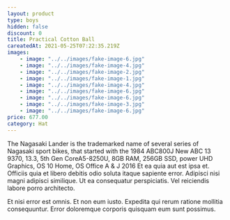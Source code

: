 ```yaml
---
layout: product
type: boys
hidden: false
discount: 0
title: Practical Cotton Ball
careatedAt: 2021-05-25T07:22:35.219Z
images:
    - image: "../../images/fake-image-6.jpg"
    - image: "../../images/fake-image-4.jpg"
    - image: "../../images/fake-image-2.jpg"
    - image: "../../images/fake-image-1.jpg"
    - image: "../../images/fake-image-4.jpg"
    - image: "../../images/fake-image-6.jpg"
    - image: "../../images/fake-image-6.jpg"
    - image: "../../images/fake-image-3.jpg"
    - image: "../../images/fake-image-6.jpg"
price: 677.00
category: Hat
---
```

The Nagasaki Lander is the trademarked name of several series of Nagasaki sport bikes, that started with the 1984 ABC800J
New ABC 13 9370, 13.3, 5th Gen CoreA5-8250U, 8GB RAM, 256GB SSD, power UHD Graphics, OS 10 Home, OS Office A & J 2016
Et ea quia aut est ipsa et. Officiis quia et libero debitis odio soluta itaque sapiente error. Adipisci nisi magni adipisci similique. Ut ea consequatur perspiciatis. Vel reiciendis labore porro architecto.
 Et nisi error est omnis. Et non eum iusto. Expedita qui rerum ratione mollitia consequuntur. Error doloremque corporis quisquam eum sunt possimus.
